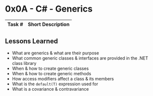  # 0x0A - C# - Generics
Task # | Short Description
-------|------------


 ## Lessons Learned
* What are generics & what are their purpose
* What common generic classes & interfaces are provided in the .NET class library
* When & how to create generic classes
* When & how to create generic methods
* How access modifiers affect a class & its members
* What is the `default(T)` expression used for
* What is a covariance & contravariance